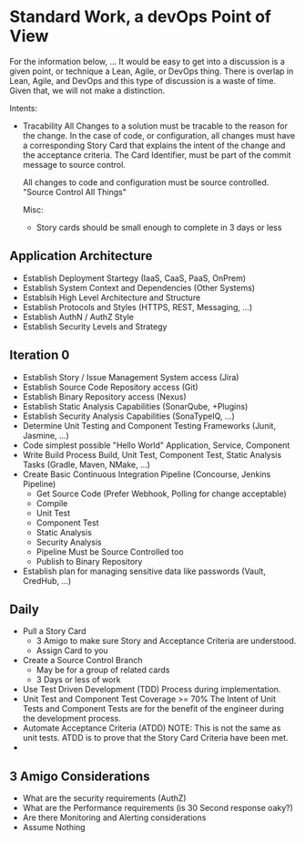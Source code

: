# Standard Work, a devOps Point of View

For the information below, ... It would be easy to get into a discussion is a given point, or technique a Lean, Agile, or DevOps thing.
There is overlap in Lean, Agile, and DevOps and this type of discussion is a waste of time.  Given that, we will not make a distinction.

Intents:
- Tracability
  All Changes to a solution must be tracable to the reason for the change.  In the case of code, or configuration, all changes must have
  a corresponding Story Card that explains the intent of the change and the acceptance criteria.  The Card Identifier, must be part of the
  commit message to source control.
  
  All changes to code and configuration must be source controlled.  "Source Control All Things"
  
  Misc:
  - Story cards should be small enough to complete in 3 days or less
  
## Application Architecture
- Establish Deployment Startegy (IaaS, CaaS, PaaS, OnPrem)
- Establish System Context and Dependencies (Other Systems)
- Establsih High Level Architecture and Structure
- Establish Protocols and Styles (HTTPS, REST, Messaging, ...)
- Establish AuthN / AuthZ Style
- Establish Security Levels and Strategy
  
## Iteration 0
- Establish Story / Issue Management System access (Jira)
- Establish Source Code Repository access (Git)
- Establish Binary Repository access (Nexus)
- Establish Static Analysis Capabilities (SonarQube, +Plugins)
- Establish Security Analysis Capabilities (SonaTypeIQ, ...)
- Determine Unit Testing and Component Testing Frameworks (Junit, Jasmine, ...)
- Code simplest possible "Hello World" Application, Service, Component
- Write Build Process Build, Unit Test, Component Test, Static Analysis Tasks (Gradle, Maven, NMake, ...)
- Create Basic Continuous Integration Pipeline  (Concourse, Jenkins Pipeline)
  - Get Source Code (Prefer Webhook, Polling for change acceptable)
  - Compile
  - Unit Test
  - Component Test
  - Static Analysis
  - Security Analysis
  - Pipeline Must be Source Controlled too
  - Publish to Binary Repository
- Establish plan for managing sensitive data like passwords (Vault, CredHub, ...)

## Daily

- Pull a Story Card
  - 3 Amigo to make sure Story and Acceptance Criteria are understood.
  - Assign Card to you
- Create a Source Control Branch
  - May be for a group of related cards
  - 3 Days or less of work
- Use Test Driven Development (TDD) Process during implementation.
- Unit Test and Component Test Coverage >= 70%
  The Intent of Unit Tests and Component Tests are for the benefit of the engineer during the development process.
- Automate Acceptance Criteria (ATDD)
  NOTE: This is not the same as unit tests.
  ATDD is to prove that the Story Card Criteria have been met.
- 




## 3 Amigo Considerations
- What are the security requirements (AuthZ)
- What are the Performance requirements (is 30 Second response oaky?)
- Are there Monitoring and Alerting considerations 
- Assume Nothing

  
  
  
  
 
